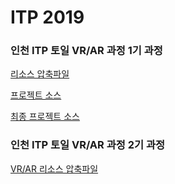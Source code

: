 # ITP 2019
### 인천 ITP 토일 VR/AR 과정 1기 과정

[리소스 압축파일](https://github.com/IndieGameMaker/UnityBook)

[프로젝트 소스](https://github.com/IndieGameMaker/SpaceShooter1)

[최종 프로젝트 소스](https://1drv.ms/u/s!Asker0nVo1TS1o0XVagaTNX1h692RQ?e=prZq2F)


### 인천 ITP 토일 VR/AR 과정 2기 과정

[VR/AR 리소스 압축파일](https://1drv.ms/f/s!Asker0nVo1TSyM5vX3P6nOovzARO0Q)
